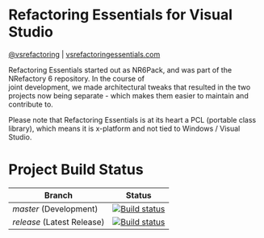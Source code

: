 # Refactoring Essentials for Visual Studio

[@vsrefactoring](https://twitter.com/vsrefactoring) | [vsrefactoringessentials.com](http://vsrefactoringessentials.com/)

Refactoring Essentials started out as NR6Pack, and was part of the NRefactory 6 repository. In the course of  
joint development, we made architectural tweaks that resulted in the two projects now being separate - which
makes them easier to maintain and contribute to.

Please note that Refactoring Essentials is at its heart a PCL (portable class library), which means it is x-platform and
not tied to Windows / Visual Studio.

# Project Build Status

Branch | Status
--- | ---
*master* (Development) | [![Build status](https://ci.appveyor.com/api/projects/status/5463mskexnsa0176/branch/master?svg=true)](https://ci.appveyor.com/project/icsharpcode/refactoringessentials/branch/master) 
*release* (Latest Release) | [![Build status](https://ci.appveyor.com/api/projects/status/5463mskexnsa0176/branch/release?svg=true)](https://ci.appveyor.com/project/icsharpcode/refactoringessentials/branch/release)